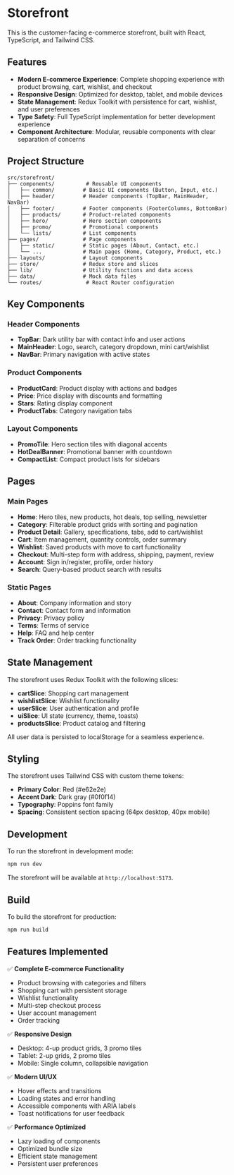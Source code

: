 # Storefront

This is the customer-facing e-commerce storefront, built with React, TypeScript, and Tailwind CSS.

## Features

- **Modern E-commerce Experience**: Complete shopping experience with product browsing, cart, wishlist, and checkout
- **Responsive Design**: Optimized for desktop, tablet, and mobile devices
- **State Management**: Redux Toolkit with persistence for cart, wishlist, and user preferences
- **Type Safety**: Full TypeScript implementation for better development experience
- **Component Architecture**: Modular, reusable components with clear separation of concerns

## Project Structure

```
src/storefront/
├── components/          # Reusable UI components
│   ├── common/         # Basic UI components (Button, Input, etc.)
│   ├── header/         # Header components (TopBar, MainHeader, NavBar)
│   ├── footer/         # Footer components (FooterColumns, BottomBar)
│   ├── products/       # Product-related components
│   ├── hero/           # Hero section components
│   ├── promo/          # Promotional components
│   └── lists/          # List components
├── pages/              # Page components
│   ├── static/         # Static pages (About, Contact, etc.)
│   └── ...             # Main pages (Home, Category, Product, etc.)
├── layouts/            # Layout components
├── store/              # Redux store and slices
├── lib/                # Utility functions and data access
├── data/               # Mock data files
└── routes/              # React Router configuration
```

## Key Components

### Header Components
- **TopBar**: Dark utility bar with contact info and user actions
- **MainHeader**: Logo, search, category dropdown, mini cart/wishlist
- **NavBar**: Primary navigation with active states

### Product Components
- **ProductCard**: Product display with actions and badges
- **Price**: Price display with discounts and formatting
- **Stars**: Rating display component
- **ProductTabs**: Category navigation tabs

### Layout Components
- **PromoTile**: Hero section tiles with diagonal accents
- **HotDealBanner**: Promotional banner with countdown
- **CompactList**: Compact product lists for sidebars

## Pages

### Main Pages
- **Home**: Hero tiles, new products, hot deals, top selling, newsletter
- **Category**: Filterable product grids with sorting and pagination
- **Product Detail**: Gallery, specifications, tabs, add to cart/wishlist
- **Cart**: Item management, quantity controls, order summary
- **Wishlist**: Saved products with move to cart functionality
- **Checkout**: Multi-step form with address, shipping, payment, review
- **Account**: Sign in/register, profile, order history
- **Search**: Query-based product search with results

### Static Pages
- **About**: Company information and story
- **Contact**: Contact form and information
- **Privacy**: Privacy policy
- **Terms**: Terms of service
- **Help**: FAQ and help center
- **Track Order**: Order tracking functionality

## State Management

The storefront uses Redux Toolkit with the following slices:

- **cartSlice**: Shopping cart management
- **wishlistSlice**: Wishlist functionality
- **userSlice**: User authentication and profile
- **uiSlice**: UI state (currency, theme, toasts)
- **productsSlice**: Product catalog and filtering

All user data is persisted to localStorage for a seamless experience.

## Styling

The storefront uses Tailwind CSS with custom theme tokens:

- **Primary Color**: Red (#e62e2e)
- **Accent Dark**: Dark gray (#0f0f14)
- **Typography**: Poppins font family
- **Spacing**: Consistent section spacing (64px desktop, 40px mobile)

## Development

To run the storefront in development mode:

```bash
npm run dev
```

The storefront will be available at `http://localhost:5173`.

## Build

To build the storefront for production:

```bash
npm run build
```

## Features Implemented

✅ **Complete E-commerce Functionality**
- Product browsing with categories and filters
- Shopping cart with persistent storage
- Wishlist functionality
- Multi-step checkout process
- User account management
- Order tracking

✅ **Responsive Design**
- Desktop: 4-up product grids, 3 promo tiles
- Tablet: 2-up grids, 2 promo tiles
- Mobile: Single column, collapsible navigation

✅ **Modern UI/UX**
- Hover effects and transitions
- Loading states and error handling
- Accessible components with ARIA labels
- Toast notifications for user feedback

✅ **Performance Optimized**
- Lazy loading of components
- Optimized bundle size
- Efficient state management
- Persistent user preferences

